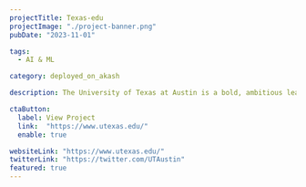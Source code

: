```yaml
---
projectTitle: Texas-edu
projectImage: "./project-banner.png"
pubDate: "2023-11-01"

tags:
  - AI & ML

category: deployed_on_akash

description: The University of Texas at Austin is a bold, ambitious leader, providing a first-class education and the tools of discovery to more than 51,000 students.

ctaButton:
  label: View Project
  link:  "https://www.utexas.edu/"
  enable: true

websiteLink: "https://www.utexas.edu/"
twitterLink: "https://twitter.com/UTAustin"
featured: true
---
```

